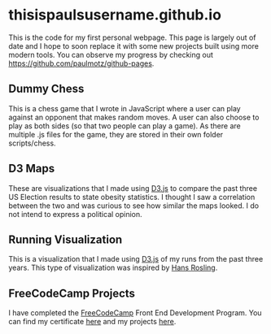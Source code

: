 # thisispaulsusername.github.io

This is the code for my first personal webpage. This page is largely out of date and I hope to soon replace it with some new projects built using more modern tools. You can observe my progress by checking out https://github.com/paulmotz/github-pages.

## Dummy Chess

This is a chess game that I wrote in JavaScript where a user can play against an opponent that makes random moves. A user can also choose to play as both sides (so that two people can play a game). As there are multiple .js files for the game, they are stored in their own folder scripts/chess.

## D3 Maps

These are visualizations that I made using [D3.js](https://d3js.org) to compare the past three US Election results to state obesity statistics. I thought I saw a correlation between the two and was curious to see how similar the maps looked. I do not intend to express a political opinion.

## Running Visualization

This is a visualization that I made using [D3.js](https://d3js.org) of my runs from the past three years. This type of visualization was inspired by [Hans Rosling](https://www.youtube.com/watch?v=jbkSRLYSojo).

## FreeCodeCamp Projects

I have completed the [FreeCodeCamp](https://www.freecodecamp.com) Front End Development Program. You can find my certificate [here](https://www.freecodecamp.com/paulmotz/front-end-certification) and my projects [here](http://s.codepen.io/paulmotz/debug/wKwPrX).
